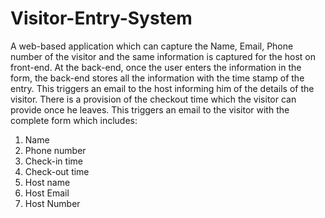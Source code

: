 # Visitor-Entry-System

A web-based application which can capture the Name, Email, Phone number of the visitor and the same information is captured for the host on front-end. At the back-end, once the user enters the information in the form, the back-end stores all the information with the time stamp of the entry. This triggers an email to the host informing him of the details of the visitor. There is a provision of the checkout time which the visitor can provide once he leaves. This triggers an email to the visitor with the complete form which includes:

  1. Name
  2. Phone number
  3. Check-in time
  4. Check-out time
  5. Host name
  6. Host Email
  7. Host Number
